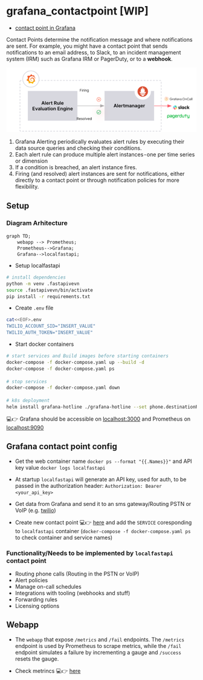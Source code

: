 # grafana_contactpoint [WIP]

* [contact point in Grafana](https://grafana.com/docs/grafana/latest/alerting/fundamentals/#contact-points)

Contact Points determine the notification message and where notifications are sent. 
For example, you might have a contact point that sends notifications to an email address, to Slack, to an incident management system (IRM) such as Grafana IRM or PagerDuty, or to a **webhook**.


![contactpoint](./diagrams/grafanacontactpoint.png)

1. Grafana Alerting periodically evaluates alert rules by executing their data source queries and checking their  conditions.
2. Each alert rule can produce multiple alert instances - one per time series or dimension
3. If a condition is breached, an alert instance fires.
4. Firing (and resolved) alert instances are sent for notifications, either directly to a contact point or through notification policies for more flexibility.

## Setup

### Diagram Arhitecture

```mermaid
graph TD;
    webapp --> Prometheus;
    Prometheus-->Grafana;
    Grafana-->localfastapi;
```

* Setup localfastapi

```bash
# install dependencies
python -m venv .fastapivevn
source .fastapivevn/bin/activate
pip install -r requirements.txt
```

* Create `.env` file

```bash
cat<<EOF>.env
TWILIO_ACCOUNT_SID="INSERT_VALUE"
TWILIO_AUTH_TOKEN="INSERT_VALUE"
```

* Start docker containers

```bash
# start services and Build images before starting containers
docker-compose -f docker-compose.yaml up --build -d
docker-compose -f docker-compose.yaml ps

# stop services
docker-compose -f docker-compose.yaml down

# k8s deployment
helm install grafana-hotline ./grafana-hotline --set phone.destinationPhoneNumber="+40...." 
```

💻👉 Grafana should be accessible on [localhost:3000](http://127.0.0.1:3000) and Prometheus on [localhost:9090](http://127.0.0.1:9090)

## Grafana contact point config

* Get the web container name `docker ps --format "{{.Names}}"` and API key value `docker logs localfastapi`
* At startup `localfastapi` will generate an API key, used for auth, to be passed in the authorization header: `Authorization: Bearer <your_api_key>`
* Get data from Grafana and send it to an sms gateway/Routing PSTN or VoIP (e.g. [twilio](https://www.twilio.com/docs))

* Create new contact point 💻👉 [here](http://127.0.0.1:3000/alerting/notifications/receivers/new) and add the `SERVICE` coresponding to `localfastapi` container (`docker-compose -f docker-compose.yaml ps` to check container and service names)

### Functionality/Needs to be implemented by `localfastapi` contact point

* Routing phone calls (Routing in the PSTN or VoIP)
* Alert policies
* Manage on-call schedules
* Integrations with tooling (webhooks and stuff)
* Forwarding rules
* Licensing options

## Webapp

* The `webapp` that expose `/metrics` and `/fail` endpoints.
The `/metrics` endpoint is used by Prometheus to scrape metrics, while the `/fail` endpoint simulates a failure by incrementing a gauge and `/success` resets the gauge.

* Check metrincs 💻👉 [here](http://127.0.0.1:8081/metrics)
